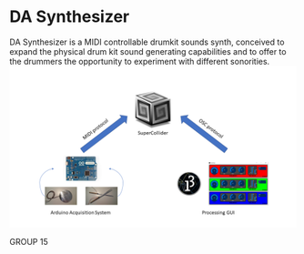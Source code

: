 # DA Synthesizer

DA Synthesizer is a MIDI controllable drumkit sounds synth, conceived to expand the physical drum kit sound generating capabilities and to offer to the drummers the opportunity to experiment with different sonorities. 
![](image/DA%20Synth.png)



GROUP 15
